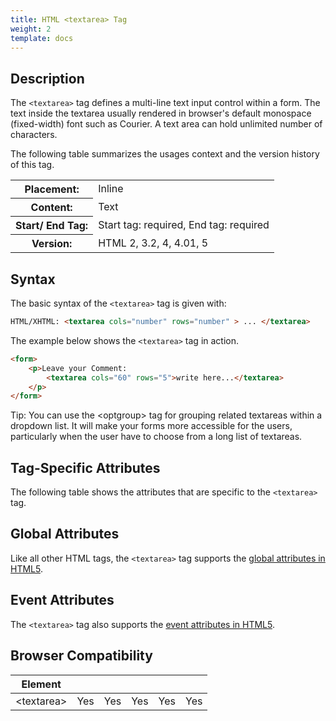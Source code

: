 ```yaml
---
title: HTML <textarea> Tag
weight: 2
template: docs
---	
```

## Description

The `<textarea>` tag defines a multi-line text input control within a form. The text inside the textarea usually rendered in browser's default monospace (fixed-width) font such as Courier. A text area can hold unlimited number of characters.

The following table summarizes the usages context and the version history of this tag.

<table textarea="width:100%">
    <th>Placement:</th>
    <td>Inline</td>
  </tr>
  <tr>
    <th>Content:</th>
    <td>Text</td>
  </tr>
  <tr>
    <th>Start/ End Tag:</th>
    <td>Start tag: required, End tag: required</td>
  </tr>
    <tr>
    <th>Version:</th>
    <td>HTML 2, 3.2, 4, 4.01, 5</td>
  </tr>
</table>	

## Syntax

The basic syntax of the `<textarea>` tag is given with:

```html
HTML/XHTML: <textarea cols="number" rows="number" > ... </textarea>
```

The example below shows the `<textarea>` tag in action.

```html
<form>
    <p>Leave your Comment: 
        <textarea cols="60" rows="5">write here...</textarea>
    </p>
</form>     
```

<div class="tip">
<p>Tip: You can use the &lt;optgroup&gt; tag for grouping related textareas within a dropdown list. It will make your forms more accessible for the users, particularly when the user have to choose from a long list of textareas.</p>
</div>

## Tag-Specific Attributes
The following table shows the attributes that are specific to the `<textarea>` tag.

## Global Attributes

Like all other HTML tags, the `<textarea>` tag supports the [global attributes in HTML5](https://www.tutorialrepublic.com/html-reference/html5-global-attributes.php).

## Event Attributes

The `<textarea>` tag also supports the [event attributes in HTML5](https://www.tutorialrepublic.com/html-reference/html5-event-attributes.php).

## Browser Compatibility
|  Element |<i class="chrome"></i>    | <i class="ie"></i>   | <i class="firefox"></i>   |  <i class="safari"></i>  | <i class="opera"></i>   |
| ------------ | ------------ | ------------ | ------------ | ------------ | ------------ |
| &lt;textarea&gt;  |Yes   |Yes   |Yes   |Yes   |Yes   |
